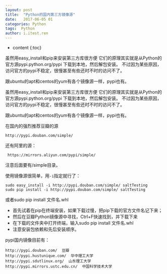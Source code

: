 ```yaml
---
layout: post
title:  "Python的国内第三方镜像源"
date:   2017-06-05 01
categories: Python
tags:  Python 
author: i.itest.ren
---
```


* content
{:toc}

虽然用easy_install和pip来安装第三方库很方便 
它们的原理其实就是从Python的官方源pypi.python.org/pypi 下载到本地，然后解包安装。 
不过因为某些原因，访问官方的pypi不稳定，很慢甚至有些还时不时的访问不了。

跟ubuntu的apt和centos的yum有各个镜像源一样，pypi也有。









虽然用easy_install和pip来安装第三方库很方便 
它们的原理其实就是从Python的官方源pypi.python.org/pypi 下载到本地，然后解包安装。 
不过因为某些原因，访问官方的pypi不稳定，很慢甚至有些还时不时的访问不了。

跟ubuntu的apt和centos的yum有各个镜像源一样，pypi也有。

在国内的强烈推荐豆瓣的源 

	http://pypi.douban.com/simple/

还有阿里的源：

	 https://mirrors.aliyun.com/pypi/simple/




注意后面要有/simple目录。

使用镜像源很简单，用`-i`指定就行了： 

	sudo easy_install -i http://pypi.douban.com/simple/ saltTesting 
	sudo pip install -i http://pypi.douban.com/simple/ saltTesting 

或者sudo pip install 文件名.whl

- 首先试着在pip在终端安装，如果下载过慢，把pip下载的官方文件名记下来；
- 然后在豆瓣Python镜像源中寻找，Ctrl+F快速找到，并下载下来
- 在下载的文件夹中打开终端，输入sudo pip install 文件名.whl
- 注意安装包依赖和先后安装顺序。


pypi国内镜像目前有：
 
	http://pypi.douban.com/  豆瓣
	http://pypi.hustunique.com/  华中理工大学
	http://pypi.sdutlinux.org/  山东理工大学
	http://pypi.mirrors.ustc.edu.cn/  中国科学技术大学